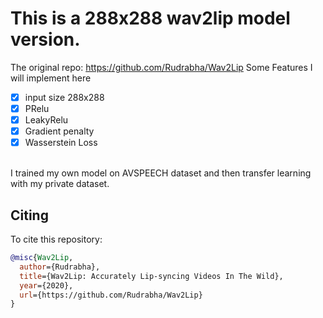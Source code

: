 # This is a 288x288 wav2lip model version.
The original repo: https://github.com/Rudrabha/Wav2Lip
Some Features I will implement here
- [x] input size 288x288
- [x] PRelu
- [x] LeakyRelu
- [x] Gradient penalty
- [x] Wasserstein Loss
<br />
I trained my own model on AVSPEECH dataset and then transfer learning with my private dataset. 

## Citing

To cite this repository:

```bibtex
@misc{Wav2Lip,
  author={Rudrabha},
  title={Wav2Lip: Accurately Lip-syncing Videos In The Wild},
  year={2020},
  url={https://github.com/Rudrabha/Wav2Lip}
}
```

